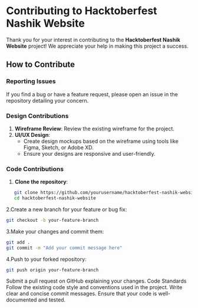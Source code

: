 # Contributing to Hacktoberfest Nashik Website

Thank you for your interest in contributing to the **Hacktoberfest Nashik Website** project! We appreciate your help in making this project a success.

## How to Contribute

### Reporting Issues

If you find a bug or have a feature request, please open an issue in the repository detailing your concern.

### Design Contributions

1. **Wireframe Review**: Review the existing wireframe for the project.
2. **UI/UX Design**:
   - Create design mockups based on the wireframe using tools like Figma, Sketch, or Adobe XD.
   - Ensure your designs are responsive and user-friendly.

### Code Contributions

1. **Clone the repository**:

```bash
   git clone https://github.com/yourusername/hacktoberfest-nashik-website.git
   cd hacktoberfest-nashik-website
```
2.Create a new branch for your feature or bug fix:
```bash
git checkout -b your-feature-branch
```

3.Make your changes and commit them:
```bash
git add .
git commit -m "Add your commit message here"
```
4.Push to your forked repository:
```bash
git push origin your-feature-branch
```
Submit a pull request on GitHub explaining your changes.
Code Standards
Follow the existing code style and conventions used in the project.
Write clear and concise commit messages.
Ensure that your code is well-documented and tested.
